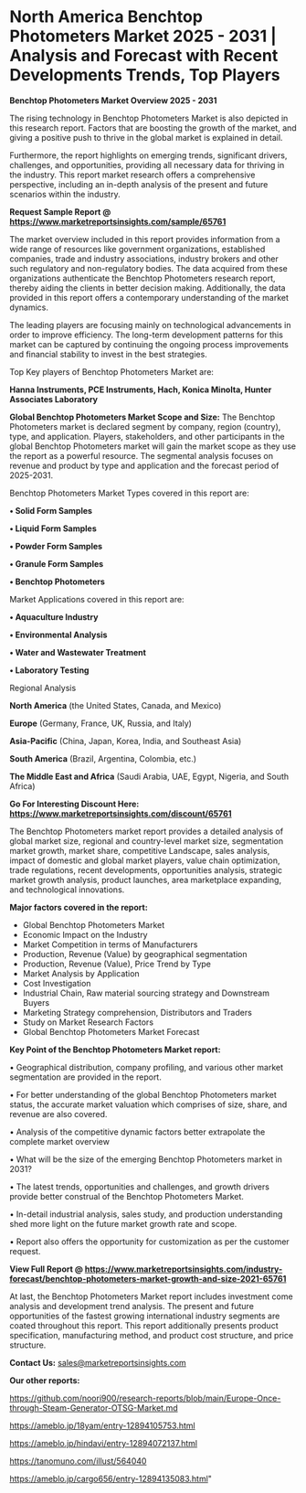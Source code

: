 # North America Benchtop Photometers Market 2025 - 2031 | Analysis and Forecast with Recent Developments Trends, Top Players

<Strong> Benchtop Photometers Market Overview 2025 - 2031</strong>

The rising technology in Benchtop Photometers Market is also depicted in this research report. Factors that are boosting the growth of the market, and giving a positive push to thrive in the global market is explained in detail.

Furthermore, the report highlights on emerging trends, significant drivers, challenges, and opportunities, providing all necessary data for thriving in the industry. This report market research offers a comprehensive perspective, including an in-depth analysis of the present and future scenarios within the industry.

<strong>Request Sample Report @ <a href=https://www.marketreportsinsights.com/sample/65761>https://www.marketreportsinsights.com/sample/65761</a></strong>

The market overview included in this report provides information from a wide range of resources like government organizations, established companies, trade and industry associations, industry brokers and other such regulatory and non-regulatory bodies. The data acquired from these organizations authenticate the Benchtop Photometers research report, thereby aiding the clients in better decision making. Additionally, the data provided in this report offers a contemporary understanding of the market dynamics.

The leading players are focusing mainly on technological advancements in order to improve efficiency. The long-term development patterns for this market can be captured by continuing the ongoing process improvements and financial stability to invest in the best strategies.

Top Key players of Benchtop Photometers Market are:

<strong>Hanna Instruments, PCE Instruments, Hach, Konica Minolta, Hunter Associates Laboratory</strong>

<strong><b>Global Benchtop Photometers Market Scope and Size:</b></strong>
The Benchtop Photometers market is declared segment by company, region (country), type, and application. Players, stakeholders, and other participants in the global Benchtop Photometers market will gain the market scope as they use the report as a powerful resource. The segmental analysis focuses on revenue and product by type and application and the forecast period of 2025-2031.

Benchtop Photometers Market Types covered in this report are:

<strong>• Solid Form Samples

• Liquid Form Samples

• Powder Form Samples

• Granule Form Samples

• Benchtop Photometers</strong>

Market Applications covered in this report are:

<strong>• Aquaculture Industry

• Environmental Analysis

• Water and Wastewater Treatment

• Laboratory Testing</strong> 

Regional Analysis

<strong>North America</strong> (the United States, Canada, and Mexico)

<strong>Europe</strong> (Germany, France, UK, Russia, and Italy)

<strong>Asia-Pacific</strong> (China, Japan, Korea, India, and Southeast Asia)

<strong>South America</strong> (Brazil, Argentina, Colombia, etc.)

<strong>The Middle East and Africa</strong> (Saudi Arabia, UAE, Egypt, Nigeria, and South Africa)

<strong>Go For Interesting Discount Here: <a href=https://www.marketreportsinsights.com/discount/65761>https://www.marketreportsinsights.com/discount/65761</a></strong>

The Benchtop Photometers market report provides a detailed analysis of global market size, regional and country-level market size, segmentation market growth, market share, competitive Landscape, sales analysis, impact of domestic and global market players, value chain optimization, trade regulations, recent developments, opportunities analysis, strategic market growth analysis, product launches, area marketplace expanding, and technological innovations.

<strong><b>Major factors covered in the report:</b></strong>
<ul>
  <li>Global Benchtop Photometers Market </li>
  <li>Economic Impact on the Industry</li>
  <li>Market Competition in terms of Manufacturers</li>
  <li>Production, Revenue (Value) by geographical segmentation</li>
  <li>Production, Revenue (Value), Price Trend by Type</li>
  <li>Market Analysis by Application</li>
  <li>Cost Investigation</li>
  <li>Industrial Chain, Raw material sourcing strategy and Downstream Buyers</li>
  <li>Marketing Strategy comprehension, Distributors and Traders</li>
  <li>Study on Market Research Factors</li>
  <li>Global Benchtop Photometers Market Forecast</li>
</ul>

<strong><b>Key Point of the Benchtop Photometers Market report:</b></strong>

• Geographical distribution, company profiling, and various other market segmentation are provided in the report.

• For better understanding of the global Benchtop Photometers market status, the accurate market valuation which comprises of size, share, and revenue are also covered.

• Analysis of the competitive dynamic factors better extrapolate the complete market overview

• What will be the size of the emerging Benchtop Photometers market in 2031?

• The latest trends, opportunities and challenges, and growth drivers provide better construal of the Benchtop Photometers Market.

• In-detail industrial analysis, sales study, and production understanding shed more light on the future market growth rate and scope.

• Report also offers the opportunity for customization as per the customer request.

<strong><b>View Full Report @ <a href=https://www.marketreportsinsights.com/industry-forecast/benchtop-photometers-market-growth-and-size-2021-65761>https://www.marketreportsinsights.com/industry-forecast/benchtop-photometers-market-growth-and-size-2021-65761</a></b></strong>


At last, the Benchtop Photometers Market report includes investment come analysis and development trend analysis. The present and future opportunities of the fastest growing international industry segments are coated throughout this report. This report additionally presents product specification, manufacturing method, and product cost structure, and price structure.

<strong>Contact Us:</strong>
sales@marketreportsinsights.com

<strong>Our other reports:</strong>

<a href=https://github.com/noori900/research-reports/blob/main/Europe-Once-through-Steam-Generator-OTSG-Market.md>https://github.com/noori900/research-reports/blob/main/Europe-Once-through-Steam-Generator-OTSG-Market.md</a>

<a href=https://ameblo.jp/18yam/entry-12894105753.html>https://ameblo.jp/18yam/entry-12894105753.html</a>

<a href=https://ameblo.jp/hindavi/entry-12894072137.html>https://ameblo.jp/hindavi/entry-12894072137.html</a>

<a href=https://tanomuno.com/illust/564040>https://tanomuno.com/illust/564040</a>

<a href=https://ameblo.jp/cargo656/entry-12894135083.html>https://ameblo.jp/cargo656/entry-12894135083.html</a>"

